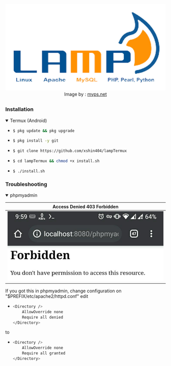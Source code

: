 <p align="center">
  <a name="top" href="#">
     <img alt="xshin404/lampTermux" height="60%" width="100%" src="/img/lamp2.png"/>
  </a>
  Image by : <a href="https://images.app.goo.gl/bQt3TQpQt5TN1J837">mvps.net</a>
</p> <img alt="" align="right" src="https://badges.pufler.dev/visits/xshin404/lampTermux?style=flat-square&label=Visits&color=fa74b2&logo=GitHub&logoColor=white&labelColor=373e4d"/> <img alt="" align="right" src="https://img.shields.io/github/repo-size/xshin404/lampTermux?style=flat-square&label=Size&color=fa74b2&labelColor=373e4d"/>

##
### Installation

  <details open>
  <summary>Termux (Android)</summary>

  - ```bash
    $ pkg update && pkg upgrade
    ```

  - ```bash
    $ pkg install -y git
    ```

  - ```bash
    $ git clone https://github.com/xshin404/lampTermux
    ```

  - ```bash
    $ cd lampTermux && chmod +x install.sh
    ```

  - ```bash
    $ ./install.sh
    ```

  </details>

### Troubleshooting

  <details open>
  <summary>phpmyadmin</summary>

  |Access Denied 403 Forbidden|
  |--|
  |![Access Denied](/img/access_denied.jpg)|

  If you got this in phpmyadmin, change configuration on "$PREFIX/etc/apache2/httpd.conf" edit
    
  - ```bash
    <Directory />
        AllowOverride none
        Require all denied
    </Directory>
    ```

  to

  - ```bash
    <Directory />
        AllowOverride none
        Require all granted
    </Directory>
    ```

  </details>
